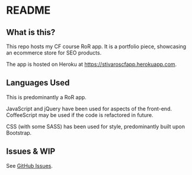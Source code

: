 # README

## What is this?

This repo hosts my CF course RoR app. It is a portfolio piece, showcasing an ecommerce store for SEO products.

The app is hosted on Heroku at https://stivaroscfapp.herokuapp.com.

## Languages Used

This is predominantly a RoR app.

JavaScript and jQuery have been used for aspects of the front-end. CoffeeScript may be used if the code is refactored in future.

CSS (with some SASS) has been used for style, predominantly built upon Bootstrap.

## Issues & WIP

See [GitHub Issues](https://github.com/Stivaros/CFApp/issues).